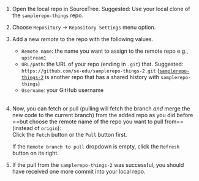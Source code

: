 1. Open the local repo in SourceTree. Suggested: Use your local clone of the `samplerepo-things` repo.

1. Choose `Repository` → `Repository Settings` menu option.

1. Add a new _remote_ to the repo with the following values.

   <pic src="images/fillRemoteInfoForSourceTree.png" width="450" />

   * `Remote name`: the name you want to assign to the remote repo e.g., `upstream1`
   * `URL/path`: the URL of your repo (ending in `.git`) that. Suggested: `https://github.com/se-edu/samplerepo-things-2.git` ([`samplerepo-things-2`](https://github.com/se-edu/samplerepo-things-2) is another repo that has a shared history with `samplerepo-things`)
   * `Username`: your GitHub username<br><br>

1. Now, you can fetch or pull (pulling will fetch the branch _and_ merge the new code to the current branch) from the added repo as you did before ==but choose the remote name of the repo you want to pull from== (instead of `origin`):<br>
   Click the `Fetch` button or the `Pull` button first.<br>
   <pic src="images/sourcetree_3.png" height="160" />
   <p/>

   <box type="tip" seamless>

   If the `Remote branch to pull` dropdown is empty, click the `Refresh` button on its right.
   </box>

1. If the pull from the `samplerepo-things-2` was successful, you should have received one more commit into your local repo.
